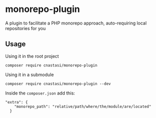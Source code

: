 # monorepo-plugin
A plugin to facilitate a PHP monorepo approach, auto-requiring local repositories for you

## Usage

Using it in the root project

`composer require cnastasi/monorepo-plugin`

Using it in a submodule

`composer require cnastasi/monorepo-plugin --dev`

Inside the `composer.json` add this:
```
"extra": {
    "monorepo_path": "relative/path/where/the/module/are/located"
  }
```